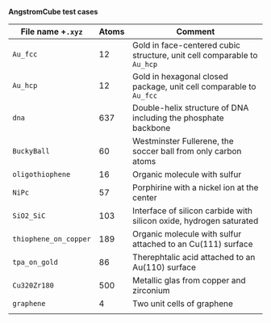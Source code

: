**AngstromCube test cases**

| File name +`.xyz`           | Atoms   | Comment                                                                 |  
|-----------------------------|---------|-------------------------------------------------------------------------|
| `Au_fcc`                    |      12 | Gold in face-centered cubic structure, unit cell comparable to `Au_hcp` |
| `Au_hcp`                    |      12 | Gold in hexagonal closed package, unit cell comparable to `Au_fcc`      |
| `dna`                       |     637 | Double-helix structure of DNA including the phosphate backbone          |
| `BuckyBall`                 |      60 | Westminster Fullerene, the soccer ball from only carbon atoms           |
| `oligothiophene`            |      16 | Organic molecule with sulfur                                            |
| `NiPc`                      |      57 | Porphirine with a nickel ion at the center                              |
| `SiO2_SiC`                  |     103 | Interface of silicon carbide with silicon oxide, hydrogen saturated     |
| `thiophene_on_copper`       |     189 | Organic molecule with sulfur attached to an Cu(111) surface             |
| `tpa_on_gold`               |      86 | Therephtalic acid attached to an Au(110) surface                        |
| `Cu320Zr180`                |     500 | Metallic glas from copper and zirconium                                 |
| `graphene`                  |       4 | Two unit cells of graphene                                              |
|                             |         |                                                                         |
